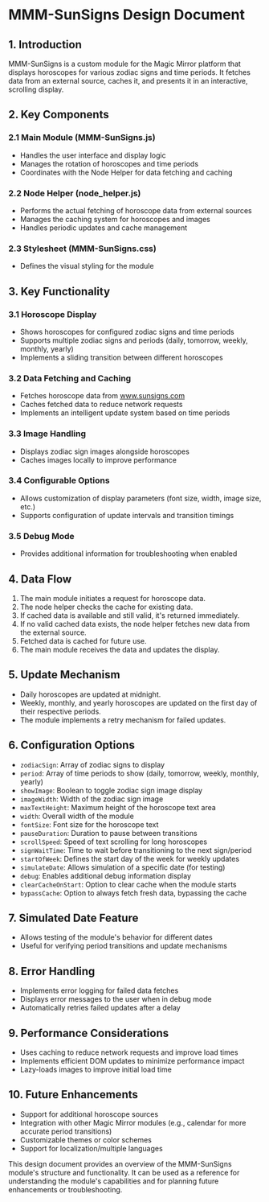 # MMM-SunSigns Design Document

## 1. Introduction

MMM-SunSigns is a custom module for the Magic Mirror platform that displays horoscopes for various zodiac signs and time periods. It fetches data from an external source, caches it, and presents it in an interactive, scrolling display.

## 2. Key Components

### 2.1 Main Module (MMM-SunSigns.js)
- Handles the user interface and display logic
- Manages the rotation of horoscopes and time periods
- Coordinates with the Node Helper for data fetching and caching

### 2.2 Node Helper (node_helper.js)
- Performs the actual fetching of horoscope data from external sources
- Manages the caching system for horoscopes and images
- Handles periodic updates and cache management

### 2.3 Stylesheet (MMM-SunSigns.css)
- Defines the visual styling for the module

## 3. Key Functionality

### 3.1 Horoscope Display
- Shows horoscopes for configured zodiac signs and time periods
- Supports multiple zodiac signs and periods (daily, tomorrow, weekly, monthly, yearly)
- Implements a sliding transition between different horoscopes

### 3.2 Data Fetching and Caching
- Fetches horoscope data from www.sunsigns.com
- Caches fetched data to reduce network requests
- Implements an intelligent update system based on time periods

### 3.3 Image Handling
- Displays zodiac sign images alongside horoscopes
- Caches images locally to improve performance

### 3.4 Configurable Options
- Allows customization of display parameters (font size, width, image size, etc.)
- Supports configuration of update intervals and transition timings

### 3.5 Debug Mode
- Provides additional information for troubleshooting when enabled

## 4. Data Flow

1. The main module initiates a request for horoscope data.
2. The node helper checks the cache for existing data.
3. If cached data is available and still valid, it's returned immediately.
4. If no valid cached data exists, the node helper fetches new data from the external source.
5. Fetched data is cached for future use.
6. The main module receives the data and updates the display.

## 5. Update Mechanism

- Daily horoscopes are updated at midnight.
- Weekly, monthly, and yearly horoscopes are updated on the first day of their respective periods.
- The module implements a retry mechanism for failed updates.

## 6. Configuration Options

- `zodiacSign`: Array of zodiac signs to display
- `period`: Array of time periods to show (daily, tomorrow, weekly, monthly, yearly)
- `showImage`: Boolean to toggle zodiac sign image display
- `imageWidth`: Width of the zodiac sign image
- `maxTextHeight`: Maximum height of the horoscope text area
- `width`: Overall width of the module
- `fontSize`: Font size for the horoscope text
- `pauseDuration`: Duration to pause between transitions
- `scrollSpeed`: Speed of text scrolling for long horoscopes
- `signWaitTime`: Time to wait before transitioning to the next sign/period
- `startOfWeek`: Defines the start day of the week for weekly updates
- `simulateDate`: Allows simulation of a specific date (for testing)
- `debug`: Enables additional debug information display
- `clearCacheOnStart`: Option to clear cache when the module starts
- `bypassCache`: Option to always fetch fresh data, bypassing the cache

## 7. Simulated Date Feature

- Allows testing of the module's behavior for different dates
- Useful for verifying period transitions and update mechanisms

## 8. Error Handling

- Implements error logging for failed data fetches
- Displays error messages to the user when in debug mode
- Automatically retries failed updates after a delay

## 9. Performance Considerations

- Uses caching to reduce network requests and improve load times
- Implements efficient DOM updates to minimize performance impact
- Lazy-loads images to improve initial load time

## 10. Future Enhancements

- Support for additional horoscope sources
- Integration with other Magic Mirror modules (e.g., calendar for more accurate period transitions)
- Customizable themes or color schemes
- Support for localization/multiple languages

This design document provides an overview of the MMM-SunSigns module's structure and functionality. It can be used as a reference for understanding the module's capabilities and for planning future enhancements or troubleshooting.
